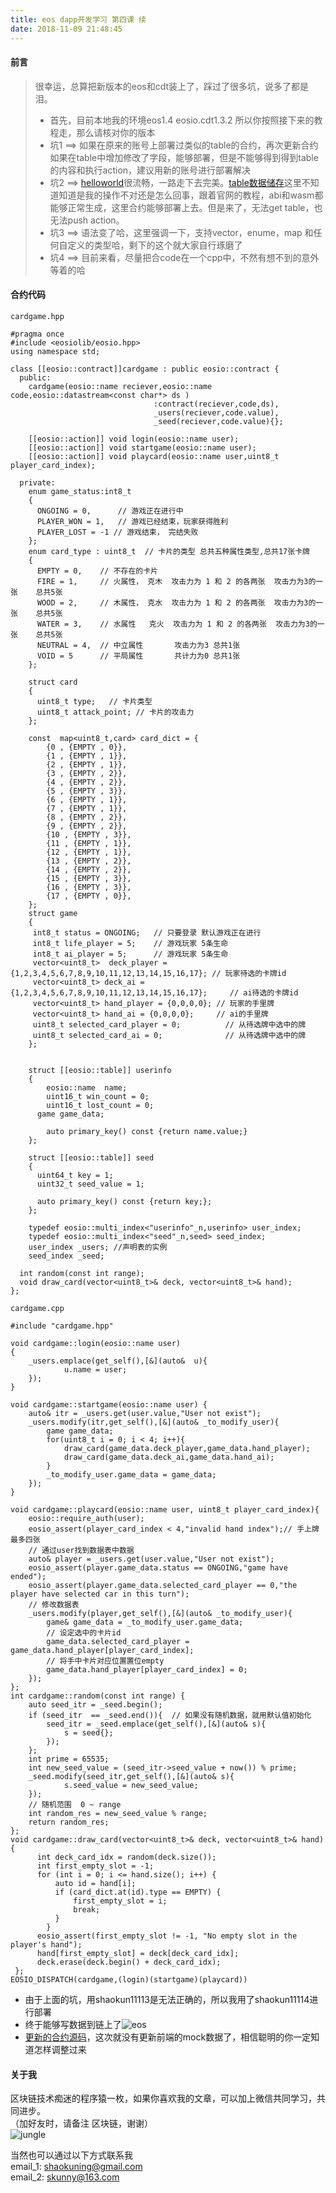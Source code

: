 ```yaml
---
title: eos dapp开发学习 第四课 续  
date: 2018-11-09 21:48:45
---
```

#### 前言
>很幸运，总算把新版本的eos和cdt装上了，踩过了很多坑，说多了都是泪。 
>
>* 首先，目前本地我的环境eos1.4 eosio.cdt1.3.2 所以你按照接下来的教程走，那么请核对你的版本
>* 坑1 ==> 如果在原来的账号上部署过类似的table的合约，再次更新合约如果在table中增加修改了字段，能够部署，但是不能够得到得到table的内容和执行action，建议用新的账号进行部署解决
>* 坑2 ==> [helloworld](https://developers.eos.io/eosio-home/docs/your-first-contract)很流畅，一路走下去完美。[table数据储存](https://developers.eos.io/eosio-home/docs/data-persistence)这里不知道知道是我的操作不对还是怎么回事，跟着官网的教程，abi和wasm都能够正常生成，这里合约能够部署上去。但是来了，无法get table，也无法push action。
>* 坑3 ==> 语法变了哈，这里强调一下，支持vector，enume，map 和任何自定义的类型哈，剩下的这个就大家自行琢磨了
>* 坑4 ==> 目前来看，尽量把合code在一个cpp中，不然有想不到的意外等着的哈

#### 合约代码
`cardgame.hpp`

	#pragma once
	#include <eosiolib/eosio.hpp>
	using namespace std;
	
	class [[eosio::contract]]cardgame : public eosio::contract {
	  public:
	    cardgame(eosio::name reciever,eosio::name code,eosio::datastream<const char*> ds )
	                                :contract(reciever,code,ds),
	                                _users(reciever,code.value),
	                                _seed(reciever,code.value){};
	                                
	    [[eosio::action]] void login(eosio::name user);
	    [[eosio::action]] void startgame(eosio::name user);
	    [[eosio::action]] void playcard(eosio::name user,uint8_t player_card_index);
	
	  private:
	    enum game_status:int8_t
	    {
	      ONGOING = 0,      // 游戏正在进行中
	      PLAYER_WON = 1,   // 游戏已经结束，玩家获得胜利
	      PLAYER_LOST = -1 // 游戏结束， 完结失败
	    };
	    enum card_type : uint8_t  // 卡片的类型 总共五种属性类型,总共17张卡牌
	    {
	      EMPTY = 0,    // 不存在的卡片
	      FIRE = 1,     // 火属性， 克木  攻击力为 1 和 2 的各两张  攻击力为3的一张    总共5张
	      WOOD = 2,     // 木属性， 克水  攻击力为 1 和 2 的各两张  攻击力为3的一张    总共5张
	      WATER = 3,    // 水属性   克火  攻击力为 1 和 2 的各两张  攻击力为3的一张    总共5张
	      NEUTRAL = 4,  // 中立属性       攻击力为3 总共1张 
	      VOID = 5      // 平局属性       共计力为0 总共1张
	    };
	
	    struct card
	    {
	      uint8_t type;   // 卡片类型
	      uint8_t attack_point; // 卡片的攻击力
	    };
	
	    const  map<uint8_t,card> card_dict = {
	        {0 , {EMPTY , 0}},
	        {1 , {EMPTY , 1}},
	        {2 , {EMPTY , 1}},
	        {3 , {EMPTY , 2}},
	        {4 , {EMPTY , 2}},
	        {5 , {EMPTY , 3}},
	        {6 , {EMPTY , 1}},
	        {7 , {EMPTY , 1}},
	        {8 , {EMPTY , 2}},
	        {9 , {EMPTY , 2}},
	        {10 , {EMPTY , 3}},
	        {11 , {EMPTY , 1}},
	        {12 , {EMPTY , 1}},
	        {13 , {EMPTY , 2}},
	        {14 , {EMPTY , 2}},
	        {15 , {EMPTY , 3}},
	        {16 , {EMPTY , 3}},
	        {17 , {EMPTY , 0}},
	    };
	    struct game
	    {
	     int8_t status = ONGOING;   // 只要登录 默认游戏正在进行
	     int8_t life_player = 5;    // 游戏玩家 5条生命
	     int8_t ai_player = 5;      // 游戏玩家 5条生命
	     vector<uint8_t>  deck_player = {1,2,3,4,5,6,7,8,9,10,11,12,13,14,15,16,17}; // 玩家待选的卡牌id
	     vector<uint8_t> deck_ai = {1,2,3,4,5,6,7,8,9,10,11,12,13,14,15,16,17};     // ai待选的卡牌id
	     vector<uint8_t> hand_player = {0,0,0,0}; // 玩家的手里牌
	     vector<uint8_t> hand_ai = {0,0,0,0};     // ai的手里牌
	     uint8_t selected_card_player = 0;          // 从待选牌中选中的牌
	     uint8_t selected_card_ai = 0;              // 从待选牌中选中的牌
	    };
	    
	
	  	struct [[eosio::table]] userinfo
	  	{
	  		eosio::name  name;			
	  		uint16_t win_count = 0;		
	  		uint16_t lost_count = 0;
	      game game_data;         
	
	  		auto primary_key() const {return name.value;}  
	  	};
	    
	    struct [[eosio::table]] seed 
	    {
	      uint64_t key = 1;
	      uint32_t seed_value = 1;
	
	      auto primary_key() const {return key;};
	    };
	
	  	typedef eosio::multi_index<"userinfo"_n,userinfo> user_index;
	    typedef eosio::multi_index<"seed"_n,seed> seed_index;
	    user_index _users; //声明表的实例
	    seed_index _seed;
	
	  int random(const int range);
	  void draw_card(vector<uint8_t>& deck, vector<uint8_t>& hand);
	};

`cardgame.cpp`

	#include "cardgame.hpp"
	
	void cardgame::login(eosio::name user)
	{
		_users.emplace(get_self(),[&](auto&  u){
				u.name = user;
		});
	}
	
	void cardgame::startgame(eosio::name user) {
		auto& itr = _users.get(user.value,"User not exist");
		_users.modify(itr,get_self(),[&](auto& _to_modify_user){
			game game_data;
			for(uint8_t i = 0; i < 4; i++){
				draw_card(game_data.deck_player,game_data.hand_player);
				draw_card(game_data.deck_ai,game_data.hand_ai);
			}
			_to_modify_user.game_data = game_data;
		});
	}
	
	void cardgame::playcard(eosio::name user, uint8_t player_card_index){
		eosio::require_auth(user);
		eosio_assert(player_card_index < 4,"invalid hand index");// 手上牌最多四张
		// 通过user找到数据表中数据
		auto& player = _users.get(user.value,"User not exist");
		eosio_assert(player.game_data.status == ONGOING,"game have ended");
		eosio_assert(player.game_data.selected_card_player == 0,"the player have selected car in this turn");
		// 修改数据表
		_users.modify(player,get_self(),[&](auto& _to_modify_user){
			game& game_data = _to_modify_user.game_data;
			// 设定选中的卡片id
			game_data.selected_card_player = game_data.hand_player[player_card_index];
			// 将手中卡片对应位置置位empty
			game_data.hand_player[player_card_index] = 0;
		});
	};
	int cardgame::random(const int range) {
		auto seed_itr = _seed.begin();
		if (seed_itr  == _seed.end()){	// 如果没有随机数据，就用默认值初始化
			seed_itr = _seed.emplace(get_self(),[&](auto& s){
				s = seed{};
			});
		};
		int prime = 65535;
		int new_seed_value = (seed_itr->seed_value + now()) % prime;
		_seed.modify(seed_itr,get_self(),[&](auto& s){
				s.seed_value = new_seed_value;
		});
		// 随机范围  0 ~ range
		int random_res = new_seed_value % range;
		return random_res;
	};
	void cardgame::draw_card(vector<uint8_t>& deck, vector<uint8_t>& hand) {
		  int deck_card_idx = random(deck.size());
		  int first_empty_slot = -1;
		  for (int i = 0; i <= hand.size(); i++) {
		      auto id = hand[i];
		      if (card_dict.at(id).type == EMPTY) {
		          first_empty_slot = i;
		          break;
		      }
		    }
		  eosio_assert(first_empty_slot != -1, "No empty slot in the player's hand");
		  hand[first_empty_slot] = deck[deck_card_idx];
		  deck.erase(deck.begin() + deck_card_idx);
	 };
	EOSIO_DISPATCH(cardgame,(login)(startgame)(playcard))

* 由于上面的坑，用shaokun11113是无法正确的，所以我用了shaokun11114进行部署  
* 终于能够写数据到链上了![eos](/img_eos1/eos11.png)   
* [更新的合约源码](https://github.com/shaokun11/eoslearning/tree/eos-dve4-update)，这次就没有更新前端的mock数据了，相信聪明的你一定知道怎样调整过来

#### 关于我
区块链技术痴迷的程序猿一枚，如果你喜欢我的文章，可以加上微信共同学习，共同进步。  
（加好友时，请备注 区块链，谢谢）  
![jungle](/common/wx.png) 

当然也可以通过以下方式联系我  
email_1: <shaokuning@gmail.com>   
email_2: <skunny@163.com>